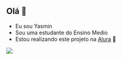 ## Olá 💙
- Eu sou Yasmin
- Sou uma estudante do Ensino Medio
- Estou realizando este projeto na [Alura](https://www.alura.com.br)
💛

![](https://media1.tenor.com/m/3pEELoKLH5QAAAAC/snoopy-snoopy-dance.gif)
 
